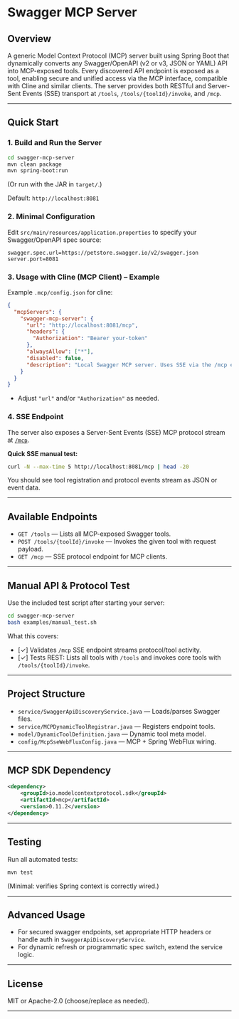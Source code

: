 # Swagger MCP Server

## Overview

A generic Model Context Protocol (MCP) server built using Spring Boot that dynamically converts any Swagger/OpenAPI (v2 or v3, JSON or YAML) API into MCP-exposed tools. Every discovered API endpoint is exposed as a tool, enabling secure and unified access via the MCP interface, compatible with Cline and similar clients. The server provides both RESTful and Server-Sent Events (SSE) transport at `/tools`, `/tools/{toolId}/invoke`, and `/mcp`.

---

## Quick Start

### 1. Build and Run the Server

```sh
cd swagger-mcp-server
mvn clean package
mvn spring-boot:run
```

(Or run with the JAR in `target/`.)

Default: `http://localhost:8081`

### 2. Minimal Configuration

Edit `src/main/resources/application.properties` to specify your Swagger/OpenAPI spec source:

```
swagger.spec.url=https://petstore.swagger.io/v2/swagger.json
server.port=8081
```

### 3. Usage with Cline (MCP Client) – Example

Example `.mcp/config.json` for cline:

```json
{
  "mcpServers": {
    "swagger-mcp-server": {
      "url": "http://localhost:8081/mcp",
      "headers": {
        "Authorization": "Bearer your-token"
      },
      "alwaysAllow": ["*"],
      "disabled": false,
      "description": "Local Swagger MCP server. Uses SSE via the /mcp endpoint. Set Authorization header if needed."
    }
  }
}
```
- Adjust `"url"` and/or `"Authorization"` as needed.

### 4. SSE Endpoint

The server also exposes a Server-Sent Events (SSE) MCP protocol stream at [`/mcp`](http://localhost:8081/mcp).

**Quick SSE manual test:**
```sh
curl -N --max-time 5 http://localhost:8081/mcp | head -20
```
You should see tool registration and protocol events stream as JSON or event data.

---

## Available Endpoints

- `GET /tools` — Lists all MCP-exposed Swagger tools.
- `POST /tools/{toolId}/invoke` — Invokes the given tool with request payload.
- `GET /mcp` — SSE protocol endpoint for MCP clients.

---

## Manual API & Protocol Test

Use the included test script after starting your server:

```sh
cd swagger-mcp-server
bash examples/manual_test.sh
```

What this covers:
- [✓] Validates `/mcp` SSE endpoint streams protocol/tool activity.
- [✓] Tests REST: Lists all tools with `/tools` and invokes core tools with `/tools/{toolId}/invoke`.

---

## Project Structure

- `service/SwaggerApiDiscoveryService.java` — Loads/parses Swagger files.
- `service/MCPDynamicToolRegistrar.java` — Registers endpoint tools.
- `model/DynamicToolDefinition.java` — Dynamic tool meta model.
- `config/McpSseWebFluxConfig.java` — MCP + Spring WebFlux wiring.

---

## MCP SDK Dependency

```xml
<dependency>
    <groupId>io.modelcontextprotocol.sdk</groupId>
    <artifactId>mcp</artifactId>
    <version>0.11.2</version>
</dependency>
```

---

## Testing

Run all automated tests:
```sh
mvn test
```
(Minimal: verifies Spring context is correctly wired.)

---

## Advanced Usage

- For secured swagger endpoints, set appropriate HTTP headers or handle auth in `SwaggerApiDiscoveryService`.
- For dynamic refresh or programmatic spec switch, extend the service logic.

---

## License

MIT or Apache-2.0 (choose/replace as needed).

---
